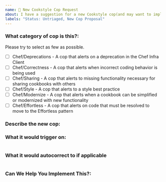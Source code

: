 ```yaml
---
name: 🚀 New Cookstyle Cop Request
about: I have a suggestion for a new Cookstyle cop(and may want to implement it 🙂)!
labels: "Status: Untriaged, New Cop Proposal"
---
```


### What category of cop is this?:

Please try to select as few as possible.

- [ ] Chef/Deprecations - A cop that alerts on a deprecation in the Chef Infra Client
- [ ] Chef/Correctness - A cop that alerts when incorrect coding behavior is being used
- [ ] Chef/Sharing - A cop that alerts to missing functionality necessary for sharing cookbooks with others
- [ ] Chef/Style - A cop that alerts to a style best practice
- [ ] Chef/Modernize - A cop that alerts when a cookbook can be simplified or modernized with new functionality
- [ ] Chef/Effortless - A cop that alerts on code that must be resolved to move to the Effortless pattern

### Describe the new cop:
<!---  Why is a new Cookstyle Cop necessary? -->

### What it would trigger on:
<!---  Give examples of the cookbook code that you're trying to trigger on -->
```ruby

```

### What it would autocorrect to if applicable
<!--- If autocorrecting is possible what would you correct to? -->
```ruby

```

### Can We Help You Implement This?:
<!---  The best way to ensure your enhancement is built is to help implement the enhancement yourself. If you're interested in helping out we'd love to give you a hand to make this possible. Let us know if there's something you need. -->
